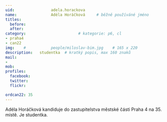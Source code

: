 ```yaml
---
uid:                adela.horackova
name:               Adéla Horáčková 	# běžně používáné jméno
titles:
  before:
  after:
category:                       # kategorie: p6, cl
- praha4
- can22
img: 	#	        people/miloslav-bim.jpg    # 165 x 220
description:   studentka  # kratký popis, max 160 znaků
mail:
- 
mob:			
profiles:
  facebook:
  twitter: 
  flickr: 

ordcan22: 35
---
```


Adéla Horáčková kandiduje do zastupitelstva městské části Praha 4 na 35. místě. Je studentka.
